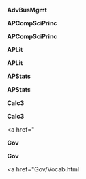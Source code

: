 
**AdvBusMgmt**

</a>


**APCompSciPrinc**


**APCompSciPrinc**


**APLit**

</a>


**APLit**

</a>


**APStats**


**APStats**

</a>


**Calc3**


**Calc3**

<a href="</a>


**Gov**


**Gov**

<a href="Gov/Vocab.html</a>


